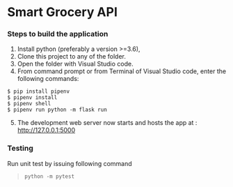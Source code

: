 # Smart Grocery API

### Steps to build the application
1. Install python (preferably a version >=3.6),
2. Clone this project to any of the folder.
3. Open the folder with Visual Studio code.
4. From command prompt or from Terminal of Visual Studio code, enter the following commands:
```
$ pip install pipenv
$ pipenv install
$ pipenv shell
$ pipenv run python -m flask run
```
5. The development web server now starts and hosts the app at : http://127.0.0.1:5000

### Testing
Run unit test by issuing following command
>`python -m pytest`
